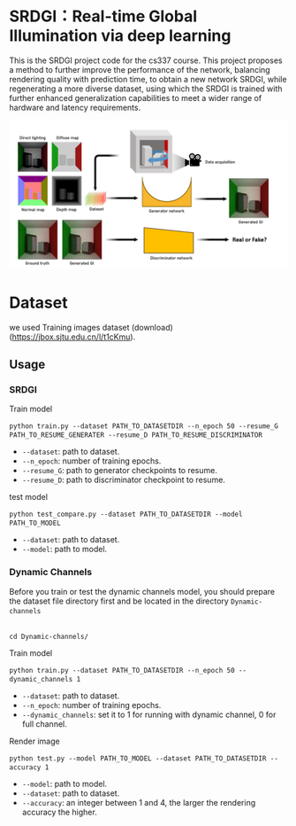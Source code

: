 # SRDGI：Real-time Global Illumination via deep learning

This is the SRDGI project code for the cs337 course. This project proposes a method to further improve the performance of the network, balancing rendering quality with prediction time, to obtain a new network SRDGI, while regenerating a more diverse dataset, using which the SRDGI is trained with further enhanced generalization capabilities to meet a wider range of hardware and latency requirements.

![image-20220104184758796](CG.png)

# Dataset

we used Training images dataset (download)(https://jbox.sjtu.edu.cn/l/t1cKmu).

## Usage

### SRDGI

Train model

```
python train.py --dataset PATH_TO_DATASETDIR --n_epoch 50 --resume_G PATH_TO_RESUME_GENERATER --resume_D PATH_TO_RESUME_DISCRIMINATOR
```

- `--dataset`: path to dataset.
- `--n_epoch`: number of training epochs.
- `--resume_G`: path to generator checkpoints to resume.
- `--resume_D`: path to discriminator checkpoint to resume.

test model

```
python test_compare.py --dataset PATH_TO_DATASETDIR --model PATH_TO_MODEL
```

- `--dataset`: path to dataset.
- `--model`: path to model.

### Dynamic Channels

Before you train or test the dynamic channels model, you should prepare the dataset file directory first and be located in the directory `Dynamic-channels` 

```

cd Dynamic-channels/

```

Train model

```
python train.py --dataset PATH_TO_DATASETDIR --n_epoch 50 --dynamic_channels 1
```

- `--dataset`: path to dataset.
- `--n_epoch`: number of training epochs.
- `--dynamic_channels`: set it to 1 for running with dynamic channel, 0 for full channel.

Render image

```
python test.py --model PATH_TO_MODEL --dataset PATH_TO_DATASETDIR --accuracy 1
```

- `--model`: path to model.
- `--dataset`: path to dataset.
- `--accuracy`: an integer between 1 and 4, the larger the rendering accuracy the higher.
